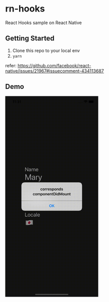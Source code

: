 # rn-hooks

React Hooks sample on React Native

## Getting Started

1. Clone this repo to your local env
2. `yarn`

refer: https://github.com/facebook/react-native/issues/21967#issuecomment-434113687

## Demo

<img title="demo" src="./demo.gif" height="640" />
